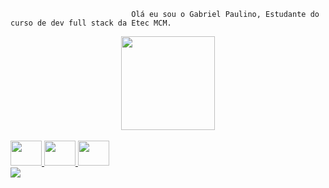                                Olá eu sou o Gabriel Paulino, Estudante do curso de dev full stack da Etec MCM.
                                                  
<div align="center">
  <a href="https://github.com/projetosgppag">
    <img height="150em" src="https://github-readme-stats.vercel.app/api/top-langs/?username=projetosgppag&layout=compact&langs_count=16&theme=dracula"/>
</div>
<div style="display: inline_block "><br>
  <img aling="center" alt"Java" height="40" width="50" src="https://cdn.jsdelivr.net/gh/devicons/devicon/icons/java/java-original.svg">
  <img aling="center" alt"C#" height="40" width="50" src="https://cdn.jsdelivr.net/gh/devicons/devicon/icons/csharp/csharp-original.svg">
  <img aling="center" alt"Js" height="40" width="50" src="https://cdn.jsdelivr.net/gh/devicons/devicon/icons/javascript/javascript-original.svg">
  </div>
  <div>
    <a href="https://www.instagram.com/bit3ll4/" target"_blank"><img src="https://img.shields.io/badge/Instagram-E4405F?style=for-the-      badge&logo=instagram&logoColor=white"
  </div>
